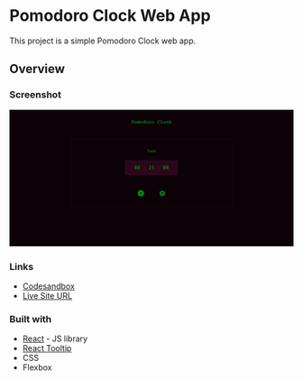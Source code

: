 # Pomodoro Clock Web App

This project is a simple Pomodoro Clock web app.

## Overview

### Screenshot

![](./screenshot.png)

### Links

- [Codesandbox](https://codesandbox.io/s/infallible-almeida-mu5kq5)
- [Live Site URL](https://relaxed-gnome-f51521.netlify.app/)

### Built with

- [React](https://reactjs.org/) - JS library
- [React Tooltip](https://github.com/wwayne/react-tooltip#readme)
- CSS
- Flexbox
